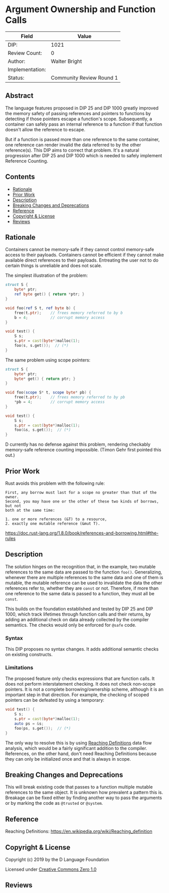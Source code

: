 # Argument Ownership and Function Calls


| Field           | Value                                                           |
|-----------------|-----------------------------------------------------------------|
| DIP:            | 1021                                                            |
| Review Count:   | 0                                                               |
| Author:         | Walter Bright                                                   |
| Implementation: |                                                                 |
| Status:         | Community Review Round 1                                        |


## Abstract

The language features proposed in DIP 25 and DIP 1000 greatly improved the memory safety of passing
references and pointers to functions by detecting if those
pointers escape a function's scope. Subsequently, a container
can safely pass an internal reference to a function if that
function doesn't allow the reference to escape.

But if a function is passed more than one reference to the same container,
one reference can render invalid the data referred to by the other reference(s).
This DIP aims to correct that problem. It's a natural progression after
DIP 25 and DIP 1000 which is needed to safely implement Reference Counting.

## Contents
* [Rationale](#rationale)
* [Prior Work](#prior-work)
* [Description](#description)
* [Breaking Changes and Deprecations](#breaking-changes-and-deprecations)
* [Reference](#reference)
* [Copyright & License](#copyright--license)
* [Reviews](#reviews)

## Rationale

Containers cannot be memory-safe if they cannot control memory-safe
access to their payloads. Containers cannot be efficient if they cannot
make available direct references to their payloads. Entreating the user
not to do certain things is unreliable and does not scale.

The simplest illustration of the problem:

```d
struct S {
    byte* ptr;
    ref byte get() { return *ptr; }
}

void foo(ref S t, ref byte b) {
    free(t.ptr);    // frees memory referred to by b
    b = 4;          // corrupt memory access
}

void test() {
    S s;
    s.ptr = cast(byte*)malloc(1);
    foo(s, s.get());  // (*)
}
```
The same problem using scope pointers:
```d
struct S {
    byte* ptr;
    byte* get() { return ptr; }
}

void foo(scope S* t, scope byte* pb) {
    free(t.ptr);    // frees memory referred to by pb
    *pb = 4;        // corrupt memory access
}

void test() {
    S s;
    s.ptr = cast(byte*)malloc(1);
    foo(&s, s.get());  // (*)
}
```

D currently has no defense against this problem, rendering checkably memory-safe
reference counting impossible. (Timon Gehr first pointed this out.)

## Prior Work

Rust avoids this problem with the following rule:

```
First, any borrow must last for a scope no greater than that of the owner.
Second, you may have one or the other of these two kinds of borrows, but not
both at the same time:

1. one or more references (&T) to a resource,
2. exactly one mutable reference (&mut T).
```
  https://doc.rust-lang.org/1.8.0/book/references-and-borrowing.html#the-rules

## Description

The solution hinges on the recognition that, in the example, two mutable references
to the same data are passed to the function `foo()`. Generalizing, whenever there are
multiple references to the same data and one of them is mutable, the mutable reference
can be used to invalidate the data the other references refer to, whether they are
`const` or not. Therefore, if more than one reference to the same data is passed to
a function, they must all be `const`.

This builds on the foundation established and tested by DIP 25 and DIP 1000, which track lifetimes
through function calls and their returns, by adding an additional check on data
already collected by the compiler semantics. The checks would only be enforced for `@safe` code.

### Syntax

This DIP proposes no syntax changes. It adds additional semantic checks on existing
constructs.

### Limitations

The proposed feature only checks expressions that are function calls. It does not perform interstatement
checking. It does not check non-scope pointers. It is not a complete borrowing/ownership
scheme, although it is an important step in that direction. For example, the checking
of scoped pointers can be defeated by using a temporary:

```d
void test() {
    S s;
    s.ptr = cast(byte*)malloc(1);
    auto ps = &s;
    foo(ps, s.get());  // (*)
}
```
The only way to resolve this is by using [Reaching Definitions](#reference) data flow analysis, which
would be a fairly significant addition to the compiler. References, on the other hand, don't
need Reaching Definitions because they can only be initialized once and that is always
in scope.


## Breaking Changes and Deprecations

This will break existing code that passes to a function multiple mutable references to the same object.
It is unknown how prevalent a pattern this is. Breakage can be fixed either by
finding another way to pass the arguments or by marking the code as `@trusted`
or `@system`.


## Reference
Reaching Definitions: https://en.wikipedia.org/wiki/Reaching_definition


## Copyright & License

Copyright (c) 2019 by the D Language Foundation

Licensed under [Creative Commons Zero 1.0](https://creativecommons.org/publicdomain/zero/1.0/legalcode.txt)

## Reviews
